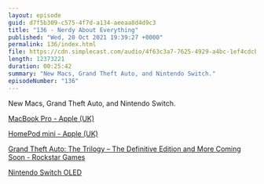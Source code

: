 ```yaml
---
layout: episode
guid: d7f5b309-c575-4f7d-a134-aeeaa8d4d9c3
title: "136 - Nerdy About Everything"
published: "Wed, 20 Oct 2021 19:39:27 +0000"
permalink: 136/index.html
file: https://cdn.simplecast.com/audio/4f63c3a7-7625-4929-a4bc-1ef4cdcbca06/episodes/8aaccbb9-3965-4930-9596-4c41c43d7cb7/audio/21387dc9-c3e3-4960-9338-5f5cd0faec3b/default_tc.mp3?aid=rss_feed&feed=7Rzwf7P6
length: 12373221
duration: 00:25:42
summary: "New Macs, Grand Theft Auto, and Nintendo Switch."
episodeNumber: "136"
---
```


New Macs, Grand Theft Auto, and Nintendo Switch.

[MacBook Pro - Apple (UK)](https://www.apple.com/uk/macbook-pro/)

[HomePod mini - Apple (UK)](https://www.apple.com/uk/homepod-mini/)

[Grand Theft Auto: The Trilogy – The Definitive Edition and More Coming Soon - Rockstar Games](https://www.rockstargames.com/newswire/article/3933o7ko43o839/grand-theft-auto-the-trilogy-the-definitive-edition-and-more-coming-so)

[Nintendo Switch OLED](https://store.nintendo.co.uk/en_gb/consoles/nintendo-switch-consoles/nintendo-switch-oled-model/)
